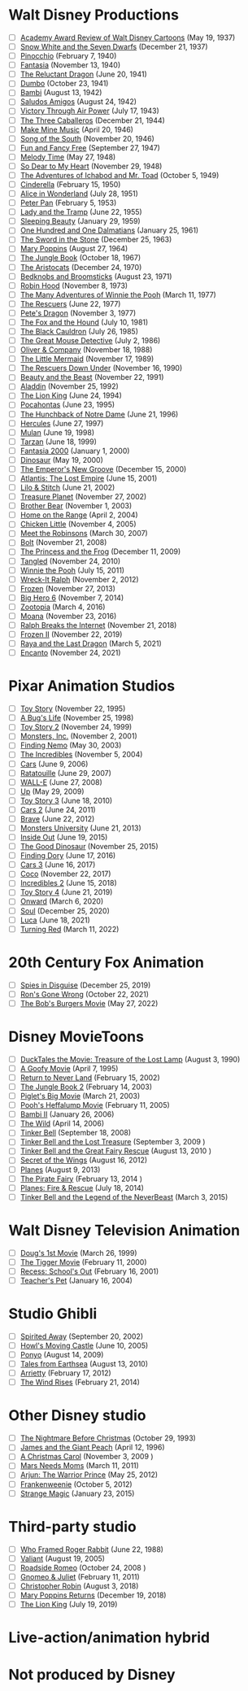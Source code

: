 # Walt Disney Productions
- [ ] [Academy Award Review of Walt Disney Cartoons](https://en.wikipedia.org/wiki/Academy_Award_Review_of_Walt_Disney_Cartoons)	(May 19, 1937)
- [ ] [Snow White and the Seven Dwarfs](https://en.wikipedia.org/wiki/Snow_White_and_the_Seven_Dwarfs_(1937_film))	(December 21, 1937)
- [ ] [Pinocchio](https://en.wikipedia.org/wiki/Pinocchio_(1940_film))	(February 7, 1940)
- [ ] [Fantasia](https://en.wikipedia.org/wiki/Fantasia_(1940_film))	(November 13, 1940)
- [ ] [The Reluctant Dragon](https://en.wikipedia.org/wiki/The_Reluctant_Dragon_(1941_film))	(June 20, 1941)
- [ ] [Dumbo](https://en.wikipedia.org/wiki/Dumbo)	(October 23, 1941)
- [ ] [Bambi](https://en.wikipedia.org/wiki/Bambi)	(August 13, 1942)
- [ ] [Saludos Amigos](https://en.wikipedia.org/wiki/Saludos_Amigos)	(August 24, 1942)
- [ ] [Victory Through Air Power](https://en.wikipedia.org/wiki/Victory_Through_Air_Power_(film))	(July 17, 1943)
- [ ] [The Three Caballeros](https://en.wikipedia.org/wiki/The_Three_Caballeros)	(December 21, 1944)
- [ ] [Make Mine Music](https://en.wikipedia.org/wiki/Make_Mine_Music)	(April 20, 1946)
- [ ] [Song of the South](https://en.wikipedia.org/wiki/Song_of_the_South)	(November 20, 1946)
- [ ] [Fun and Fancy Free](https://en.wikipedia.org/wiki/Fun_and_Fancy_Free)	(September 27, 1947)
- [ ] [Melody Time](https://en.wikipedia.org/wiki/Melody_Time)	(May 27, 1948)
- [ ] [So Dear to My Heart](https://en.wikipedia.org/wiki/So_Dear_to_My_Heart)	(November 29, 1948)
- [ ] [The Adventures of Ichabod and Mr. Toad](https://en.wikipedia.org/wiki/The_Adventures_of_Ichabod_and_Mr._Toad)	(October 5, 1949)
- [ ] [Cinderella](https://en.wikipedia.org/wiki/Cinderella_(1950_film))	(February 15, 1950)
- [ ] [Alice in Wonderland](https://en.wikipedia.org/wiki/Alice_in_Wonderland_(1951_film))	(July 28, 1951)
- [ ] [Peter Pan](https://en.wikipedia.org/wiki/Peter_Pan_(1953_film))	(February 5, 1953)
- [ ] [Lady and the Tramp](https://en.wikipedia.org/wiki/Lady_and_the_Tramp)	(June 22, 1955)
- [ ] [Sleeping Beauty](https://en.wikipedia.org/wiki/Sleeping_Beauty_(1959_film))	(January 29, 1959)
- [ ] [One Hundred and One Dalmatians](https://en.wikipedia.org/wiki/One_Hundred_and_One_Dalmatians)	(January 25, 1961)
- [ ] [The Sword in the Stone](https://en.wikipedia.org/wiki/The_Sword_in_the_Stone_(1963_film))	(December 25, 1963)
- [ ] [Mary Poppins](https://en.wikipedia.org/wiki/Mary_Poppins_(film))	(August 27, 1964)
- [ ] [The Jungle Book](https://en.wikipedia.org/wiki/The_Jungle_Book_(1967_film))	(October 18, 1967)
- [ ] [The Aristocats](https://en.wikipedia.org/wiki/The_Aristocats)	(December 24, 1970)
- [ ] [Bedknobs and Broomsticks](https://en.wikipedia.org/wiki/Bedknobs_and_Broomsticks)	(August 23, 1971)
- [ ] [Robin Hood](https://en.wikipedia.org/wiki/Robin_Hood_(1973_film))	(November 8, 1973)
- [ ] [The Many Adventures of Winnie the Pooh](https://en.wikipedia.org/wiki/The_Many_Adventures_of_Winnie_the_Pooh)	(March 11, 1977)
- [ ] [The Rescuers](https://en.wikipedia.org/wiki/The_Rescuers)	(June 22, 1977)
- [ ] [Pete's Dragon](https://en.wikipedia.org/wiki/Pete%27s_Dragon_(1977_film))	(November 3, 1977)
- [ ] [The Fox and the Hound](https://en.wikipedia.org/wiki/The_Fox_and_the_Hound_(film))	(July 10, 1981)
- [ ] [The Black Cauldron](https://en.wikipedia.org/wiki/The_Black_Cauldron_(film))	(July 26, 1985)
- [ ] [The Great Mouse Detective](https://en.wikipedia.org/wiki/The_Great_Mouse_Detective)	(July 2, 1986)
- [ ] [Oliver & Company](https://en.wikipedia.org/wiki/Oliver_%26_Company)	(November 18, 1988)
- [ ] [The Little Mermaid](https://en.wikipedia.org/wiki/The_Little_Mermaid_(1989_film))	(November 17, 1989)
- [ ] [The Rescuers Down Under](https://en.wikipedia.org/wiki/The_Rescuers_Down_Under)	(November 16, 1990)
- [ ] [Beauty and the Beast](https://en.wikipedia.org/wiki/Beauty_and_the_Beast_(1991_film))	(November 22, 1991)
- [ ] [Aladdin](https://en.wikipedia.org/wiki/Aladdin_(1992_Disney_film))	(November 25, 1992)
- [ ] [The Lion King](https://en.wikipedia.org/wiki/The_Lion_King)	(June 24, 1994)
- [ ] [Pocahontas](https://en.wikipedia.org/wiki/Pocahontas_(1995_film))	(June 23, 1995)
- [ ] [The Hunchback of Notre Dame](https://en.wikipedia.org/wiki/The_Hunchback_of_Notre_Dame_(1996_film))	(June 21, 1996)
- [ ] [Hercules](https://en.wikipedia.org/wiki/Hercules_(1997_film))	(June 27, 1997)
- [ ] [Mulan](https://en.wikipedia.org/wiki/Mulan_(1998_film))	(June 19, 1998)
- [ ] [Tarzan](https://en.wikipedia.org/wiki/Tarzan_(1999_film))	(June 18, 1999)
- [ ] [Fantasia 2000](https://en.wikipedia.org/wiki/Fantasia_2000)	(January 1, 2000)
- [ ] [Dinosaur](https://en.wikipedia.org/wiki/Dinosaur_(film))	(May 19, 2000)
- [ ] [The Emperor's New Groove](https://en.wikipedia.org/wiki/The_Emperor%27s_New_Groove)	(December 15, 2000)
- [ ] [Atlantis: The Lost Empire](https://en.wikipedia.org/wiki/Atlantis:_The_Lost_Empire)	(June 15, 2001)
- [ ] [Lilo & Stitch](https://en.wikipedia.org/wiki/Lilo_%26_Stitch)	(June 21, 2002)
- [ ] [Treasure Planet](https://en.wikipedia.org/wiki/Treasure_Planet)	(November 27, 2002)
- [ ] [Brother Bear](https://en.wikipedia.org/wiki/Brother_Bear)	(November 1, 2003)
- [ ] [Home on the Range](https://en.wikipedia.org/wiki/Home_on_the_Range_(2004_film))	(April 2, 2004)
- [ ] [Chicken Little](https://en.wikipedia.org/wiki/Chicken_Little_(2005_film))	(November 4, 2005)
- [ ] [Meet the Robinsons](https://en.wikipedia.org/wiki/Meet_the_Robinsons)	(March 30, 2007)
- [ ] [Bolt](https://en.wikipedia.org/wiki/Bolt_(2008_film))	(November 21, 2008)
- [ ] [The Princess and the Frog](https://en.wikipedia.org/wiki/The_Princess_and_the_Frog)	(December 11, 2009)
- [ ] [Tangled](https://en.wikipedia.org/wiki/Tangled)	(November 24, 2010)
- [ ] [Winnie the Pooh](https://en.wikipedia.org/wiki/Winnie_the_Pooh_(2011_film))	(July 15, 2011)
- [ ] [Wreck-It Ralph](https://en.wikipedia.org/wiki/Wreck-It_Ralph)	(November 2, 2012)
- [ ] [Frozen](https://en.wikipedia.org/wiki/Frozen_(2013_film))	(November 27, 2013)
- [ ] [Big Hero 6](https://en.wikipedia.org/wiki/Big_Hero_6_(film))	(November 7, 2014)
- [ ] [Zootopia](https://en.wikipedia.org/wiki/Zootopia)	(March 4, 2016)
- [ ] [Moana](https://en.wikipedia.org/wiki/Moana_(2016_film))	(November 23, 2016)
- [ ] [Ralph Breaks the Internet](https://en.wikipedia.org/wiki/Ralph_Breaks_the_Internet)	(November 21, 2018)
- [ ] [Frozen II](https://en.wikipedia.org/wiki/Frozen_II)	(November 22, 2019)
- [ ] [Raya and the Last Dragon](https://en.wikipedia.org/wiki/Raya_and_the_Last_Dragon)	(March 5, 2021)
- [ ] [Encanto](https://en.wikipedia.org/wiki/Encanto_(film))	(November 24, 2021)
# Pixar Animation Studios
- [ ] [Toy Story](https://en.wikipedia.org/wiki/Toy_Story)	(November 22, 1995)
- [ ] [A Bug's Life](https://en.wikipedia.org/wiki/A_Bug%27s_Life)	(November 25, 1998)
- [ ] [Toy Story 2](https://en.wikipedia.org/wiki/Toy_Story_2)	(November 24, 1999)
- [ ] [Monsters, Inc.](https://en.wikipedia.org/wiki/Monsters,_Inc.)	(November 2, 2001)
- [ ] [Finding Nemo](https://en.wikipedia.org/wiki/Finding_Nemo)	(May 30, 2003)
- [ ] [The Incredibles](https://en.wikipedia.org/wiki/The_Incredibles)	(November 5, 2004)
- [ ] [Cars](https://en.wikipedia.org/wiki/Cars_(film))	(June 9, 2006)
- [ ] [Ratatouille](https://en.wikipedia.org/wiki/Ratatouille_(film))	(June 29, 2007)
- [ ] [WALL-E](https://en.wikipedia.org/wiki/WALL-E)	(June 27, 2008)
- [ ] [Up](https://en.wikipedia.org/wiki/Up_(2009_film))	(May 29, 2009)
- [ ] [Toy Story 3](https://en.wikipedia.org/wiki/Toy_Story_3)	(June 18, 2010)
- [ ] [Cars 2](https://en.wikipedia.org/wiki/Cars_2)	(June 24, 2011)
- [ ] [Brave](https://en.wikipedia.org/wiki/Brave_(2012_film))	(June 22, 2012)
- [ ] [Monsters University](https://en.wikipedia.org/wiki/Monsters_University)	(June 21, 2013)
- [ ] [Inside Out](https://en.wikipedia.org/wiki/Inside_Out_(2015_film))	(June 19, 2015)
- [ ] [The Good Dinosaur](https://en.wikipedia.org/wiki/The_Good_Dinosaur)	(November 25, 2015)
- [ ] [Finding Dory](https://en.wikipedia.org/wiki/Finding_Dory)	(June 17, 2016)
- [ ] [Cars 3](https://en.wikipedia.org/wiki/Cars_3)	(June 16, 2017)
- [ ] [Coco](https://en.wikipedia.org/wiki/Coco_(2017_film))	(November 22, 2017)
- [ ] [Incredibles 2](https://en.wikipedia.org/wiki/Incredibles_2)	(June 15, 2018)
- [ ] [Toy Story 4](https://en.wikipedia.org/wiki/Toy_Story_4)	(June 21, 2019)
- [ ] [Onward](https://en.wikipedia.org/wiki/Onward_(film))	(March 6, 2020)
- [ ] [Soul](https://en.wikipedia.org/wiki/Soul_(2020_film))	(December 25, 2020)
- [ ] [Luca](https://en.wikipedia.org/wiki/Luca_(2021_film))	(June 18, 2021)
- [ ] [Turning Red](https://en.wikipedia.org/wiki/Turning_Red)	(March 11, 2022)
# 20th Century Fox Animation
- [ ] [Spies in Disguise](https://en.wikipedia.org/wiki/Spies_in_Disguise)	(December 25, 2019)
- [ ] [Ron's Gone Wrong](https://en.wikipedia.org/wiki/Ron%27s_Gone_Wrong)	(October 22, 2021)
- [ ] [The Bob's Burgers Movie](https://en.wikipedia.org/wiki/The_Bob%27s_Burgers_Movie)	(May 27, 2022)
# Disney MovieToons
- [ ] [DuckTales the Movie: Treasure of the Lost Lamp](https://en.wikipedia.org/wiki/DuckTales_the_Movie:_Treasure_of_the_Lost_Lamp)	(August 3, 1990)
- [ ] [A Goofy Movie](https://en.wikipedia.org/wiki/A_Goofy_Movie)	(April 7, 1995)
- [ ] [Return to Never Land](https://en.wikipedia.org/wiki/Return_to_Never_Land)	(February 15, 2002)
- [ ] [The Jungle Book 2](https://en.wikipedia.org/wiki/The_Jungle_Book_2)	(February 14, 2003)
- [ ] [Piglet's Big Movie](https://en.wikipedia.org/wiki/Piglet%27s_Big_Movie)	(March 21, 2003)
- [ ] [Pooh's Heffalump Movie](https://en.wikipedia.org/wiki/Pooh%27s_Heffalump_Movie)	(February 11, 2005)
- [ ] [Bambi II](https://en.wikipedia.org/wiki/Bambi_II)	(January 26, 2006)
- [ ] [The Wild](https://en.wikipedia.org/wiki/The_Wild)	(April 14, 2006)
- [ ] [Tinker Bell](https://en.wikipedia.org/wiki/Tinker_Bell_(film))	(September 18, 2008)
- [ ] [Tinker Bell and the Lost Treasure](https://en.wikipedia.org/wiki/Tinker_Bell_and_the_Lost_Treasure)	(September 3, 2009 )
- [ ] [Tinker Bell and the Great Fairy Rescue](https://en.wikipedia.org/wiki/Tinker_Bell_and_the_Great_Fairy_Rescue)	(August 13, 2010  )
- [ ] [Secret of the Wings](https://en.wikipedia.org/wiki/Secret_of_the_Wings)	(August 16, 2012)
- [ ] [Planes](https://en.wikipedia.org/wiki/Planes_(film))	(August 9, 2013)
- [ ] [The Pirate Fairy](https://en.wikipedia.org/wiki/The_Pirate_Fairy)	(February 13, 2014 )
- [ ] [Planes: Fire & Rescue](https://en.wikipedia.org/wiki/Planes:_Fire_%26_Rescue)	(July 18, 2014)
- [ ] [Tinker Bell and the Legend of the NeverBeast](https://en.wikipedia.org/wiki/Tinker_Bell_and_the_Legend_of_the_NeverBeast)	(March 3, 2015)
# Walt Disney Television Animation
- [ ] [Doug's 1st Movie](https://en.wikipedia.org/wiki/Doug%27s_1st_Movie)	(March 26, 1999)
- [ ] [The Tigger Movie](https://en.wikipedia.org/wiki/The_Tigger_Movie)	(February 11, 2000)
- [ ] [Recess: School's Out](https://en.wikipedia.org/wiki/Recess:_School%27s_Out)	(February 16, 2001)
- [ ] [Teacher's Pet](https://en.wikipedia.org/wiki/Teacher%27s_Pet_(2004_film))	(January 16, 2004)
# Studio Ghibli
- [ ] [Spirited Away](https://en.wikipedia.org/wiki/Spirited_Away)	(September 20, 2002)
- [ ] [Howl's Moving Castle](https://en.wikipedia.org/wiki/Howl%27s_Moving_Castle_(film))	(June 10, 2005)
- [ ] [Ponyo](https://en.wikipedia.org/wiki/Ponyo)	(August 14, 2009)
- [ ] [Tales from Earthsea](https://en.wikipedia.org/wiki/Tales_from_Earthsea_(film))	(August 13, 2010)
- [ ] [Arrietty](https://en.wikipedia.org/wiki/Arrietty)	(February 17, 2012)
- [ ] [The Wind Rises](https://en.wikipedia.org/wiki/The_Wind_Rises)	(February 21, 2014)
# Other Disney studio
- [ ] [The Nightmare Before Christmas](https://en.wikipedia.org/wiki/The_Nightmare_Before_Christmas)	(October 29, 1993)
- [ ] [James and the Giant Peach](https://en.wikipedia.org/wiki/James_and_the_Giant_Peach_(film))	(April 12, 1996)
- [ ] [A Christmas Carol](https://en.wikipedia.org/wiki/A_Christmas_Carol_(2009_film))	(November 3, 2009  )
- [ ] [Mars Needs Moms](https://en.wikipedia.org/wiki/Mars_Needs_Moms)	(March 11, 2011)
- [ ] [Arjun: The Warrior Prince](https://en.wikipedia.org/wiki/Arjun:_The_Warrior_Prince)	(May 25, 2012)
- [ ] [Frankenweenie](https://en.wikipedia.org/wiki/Frankenweenie_(2012_film))	(October 5, 2012)
- [ ] [Strange Magic](https://en.wikipedia.org/wiki/Strange_Magic_(film))	(January 23, 2015)
# Third-party studio
- [ ] [Who Framed Roger Rabbit](https://en.wikipedia.org/wiki/Who_Framed_Roger_Rabbit)	(June 22, 1988)
- [ ] [Valiant](https://en.wikipedia.org/wiki/Valiant_(film))	(August 19, 2005)
- [ ] [Roadside Romeo](https://en.wikipedia.org/wiki/Roadside_Romeo)	(October 24, 2008 )
- [ ] [Gnomeo & Juliet](https://en.wikipedia.org/wiki/Gnomeo_%26_Juliet)	(February 11, 2011)
- [ ] [Christopher Robin](https://en.wikipedia.org/wiki/Christopher_Robin_(film))	(August 3, 2018)
- [ ] [Mary Poppins Returns](https://en.wikipedia.org/wiki/Mary_Poppins_Returns)	(December 19, 2018)
- [ ] [The Lion King](https://en.wikipedia.org/wiki/The_Lion_King_(2019_film))	(July 19, 2019)
# Live-action/animation hybrid
# Not produced by Disney
